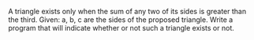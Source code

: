A triangle exists only when the sum of any two of its sides is greater than the third. Given: a, 
b, c are the sides of the proposed triangle. Write a program that will indicate whether or not 
such a triangle exists or not.
